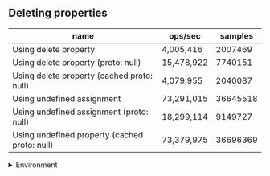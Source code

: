 ## Deleting properties

|name|ops/sec|samples|
|-|-|-|
|Using delete property|4,005,416|2007469|
|Using delete property (proto: null)|15,478,922|7740151|
|Using delete property (cached proto: null)|4,079,955|2040087|
|Using undefined assignment|73,291,015|36645518|
|Using undefined assignment (proto: null)|18,299,114|9149727|
|Using undefined property (cached proto: null)|73,379,975|36696369|


<details>
<summary>Environment</summary>

* __Machine:__ linux x64 | 4 vCPUs | 7.6GB Mem
* __Run:__ Mon Sep 30 2024 21:13:49 GMT+0000 (Coordinated Universal Time)
</details>

<!--
{"environment":{"platform":"linux","arch":"x64","cpus":4,"totalMemory":7.597888946533203},"benchmarks":[{"name":"Using delete property","opsSec":4005416.196444494,"samples":2007469},{"name":"Using delete property (proto: null)","opsSec":15478922.270784473,"samples":7740151},{"name":"Using delete property (cached proto: null)","opsSec":4079955.1267272714,"samples":2040087},{"name":"Using undefined assignment","opsSec":73291015.62509766,"samples":36645518},{"name":"Using undefined assignment (proto: null)","opsSec":18299114.844205476,"samples":9149727},{"name":"Using undefined property (cached proto: null)","opsSec":73379975.90135118,"samples":36696369}]}-->

